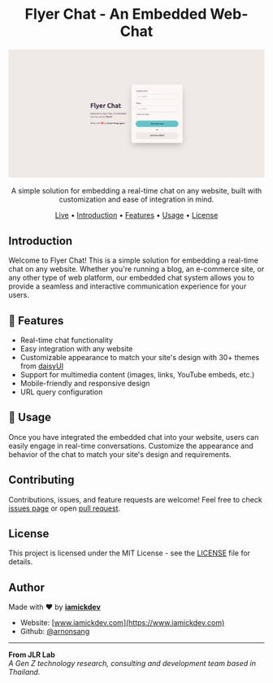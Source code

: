 
<div align="center">

# Flyer Chat - An Embedded Web-Chat

![Screenshot](public/screenshot.png)

A simple solution for embedding a real-time chat on any website, built with customization and ease of integration in mind.

[Live](https://flyer.iamickdev.com) • [Introduction](#introduction) • [Features](#🌟-features) • [Usage](#🚀-usage) • [License](#license)

</div>

## Introduction

Welcome to Flyer Chat! This is a simple solution for embedding a real-time chat on any website. Whether you're running a blog, an e-commerce site, or any other type of web platform, our embedded chat system allows you to provide a seamless and interactive communication experience for your users.

## 🌟 Features

- Real-time chat functionality
- Easy integration with any website
- Customizable appearance to match your site's design with 30+ themes from [daisyUI](https://daisyui.com/)
- Support for multimedia content (images, links, YouTube embeds, etc.)
- Mobile-friendly and responsive design
- URL query configuration

## 🚀 Usage

Once you have integrated the embedded chat into your website, users can easily engage in real-time conversations. Customize the appearance and behavior of the chat to match your site's design and requirements.


## Contributing

Contributions, issues, and feature requests are welcome! Feel free to check [issues page](https://github.com/arnonsang/flyer-chat/issues) or open [pull request](https://github.com/arnonsang/flyer-chat/pulls).

## License

This project is licensed under the MIT License - see the [LICENSE](LICENSE) file for details.


## Author

Made with ❤️ by **[iamickdev](https://www.iamickdev.com)** 
- Website: [www.iamickdev.com](https://www.iamickdev.com)
- Github: [@arnonsang](https://github.com/arnonsang)

---

**From JLR Lab**  
*A Gen Z technology research, consulting and development team based in Thailand.*

